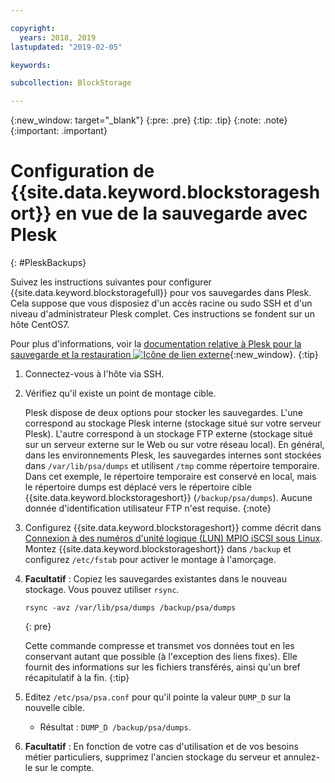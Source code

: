 ```yaml
---

copyright:
  years: 2018, 2019
lastupdated: "2019-02-05"

keywords:

subcollection: BlockStorage

---
```

{:new_window: target="_blank"}
{:pre: .pre}
{:tip: .tip}
{:note: .note}
{:important: .important}

# Configuration de {{site.data.keyword.blockstorageshort}} en vue de la sauvegarde avec Plesk
{: #PleskBackups}

Suivez les instructions suivantes pour configurer {{site.data.keyword.blockstoragefull}} pour vos sauvegardes dans Plesk. Cela suppose que vous disposiez d'un accès racine ou sudo SSH et d'un niveau d'administrateur Plesk complet. Ces instructions se fondent sur un hôte CentOS7.

Pour plus d'informations, voir la [documentation relative à Plesk pour la sauvegarde et la restauration ![Icône de lien externe](../../icons/launch-glyph.svg "Icône de lien externe")](https://docs.plesk.com/en-US/12.5/administrator-guide/backing-up-and-restoration.59256/){:new_window}.
{:tip}

1. Connectez-vous à l'hôte via SSH.
2. Vérifiez qu'il existe un point de montage cible.

   Plesk dispose de deux options pour stocker les sauvegardes. L'une correspond au stockage Plesk interne (stockage situé sur votre serveur Plesk). L'autre correspond à un stockage FTP externe (stockage situé sur un serveur externe sur le Web ou sur votre réseau local). En général, dans les environnements Plesk, les sauvegardes internes sont stockées dans `/var/lib/psa/dumps` et utilisent `/tmp` comme répertoire temporaire. Dans cet exemple, le répertoire temporaire est conservé en local, mais le répertoire dumps est déplacé vers le répertoire cible {{site.data.keyword.blockstorageshort}} (`/backup/psa/dumps`). Aucune donnée d'identification utilisateur FTP n'est requise.
   {:note}   
3. Configurez {{site.data.keyword.blockstorageshort}} comme décrit dans [Connexion à des numéros d'unité logique (LUN) MPIO iSCSI sous Linux](/docs/infrastructure/BlockStorage?topic=BlockStorage-mountingLinux#mountingLinux). Montez {{site.data.keyword.blockstorageshort}} dans `/backup` et configurez `/etc/fstab` pour activer le montage à l'amorçage.
4. **Facultatif** : Copiez les sauvegardes existantes dans le nouveau stockage. Vous pouvez utiliser `rsync`.
   ```
   rsync -avz /var/lib/psa/dumps /backup/psa/dumps
   ```
   {: pre}

    Cette commande compresse et transmet vos données tout en les conservant autant que possible (à l'exception des liens fixes). Elle fournit des informations sur les fichiers transférés, ainsi qu'un bref récapitulatif à la fin.
    {:tip}    
5. Editez `/etc/psa/psa.conf` pour qu'il pointe la valeur `DUMP_D` sur la nouvelle cible.
    - Résultat : `DUMP_D /backup/psa/dumps`.
6. **Facultatif** : En fonction de votre cas d'utilisation et de vos besoins métier particuliers, supprimez l'ancien stockage du serveur et annulez-le sur le compte.
